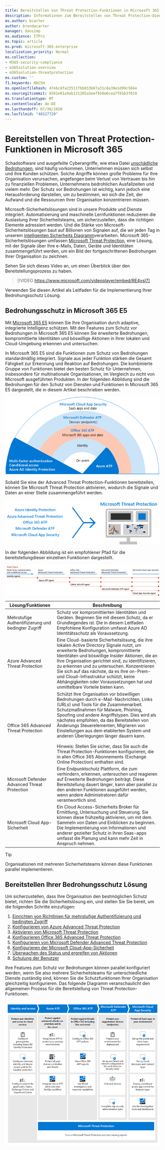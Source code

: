 ```yaml
---
title: Bereitstellen von Threat Protection-Funktionen in Microsoft 365
description: Informationen zum Bereitstellen von Threat Protection-Diensten und-Funktionen in Microsoft 365 E5.
ms.author: bcarter
author: brendacarter
manager: dansimp
ms.audience: ITPro
ms.topic: article
ms.prod: microsoft-365-enterprise
localization_priority: Normal
ms.collection:
- M365-security-compliance
- m365solution-overview
- m365solution-threatprotection
ms.custom: ''
f1.keywords: NOCSH
ms.openlocfilehash: 47ebc8fa23511fbb653b87a31c8a39e1d99c504e
ms.sourcegitcommit: 6501e01a9ab131205a3eef910e6cea7f65b3f010
ms.translationtype: MT
ms.contentlocale: de-DE
ms.lasthandoff: 07/30/2020
ms.locfileid: "46527720"
---
```

# <a name="deploy-threat-protection-capabilities-across-microsoft-365"></a>Bereitstellen von Threat Protection-Funktionen in Microsoft 365

Schadsoftware und ausgefeilte Cyberangriffe, wie etwa Datei [unschädliche](https://docs.microsoft.com/windows/security/threat-protection/intelligence/understanding-malware) [Bedrohungen](https://docs.microsoft.com/windows/security/threat-protection/intelligence/fileless-threats), sind häufig vorkommen. Unternehmen müssen sich selbst und ihre Kunden schützen. Solche Angriffe können große Probleme für Ihre Organisation verursachen, angefangen beim Verlust von Vertrauen bis hin zu finanziellen Problemen, Unternehmens bedrohlichen Ausfallzeiten und vielem mehr. Der Schutz vor Bedrohungen ist wichtig, kann jedoch eine Herausforderung darstellen, um zu bestimmen, wo sich die Zeit, der Aufwand und die Ressourcen Ihrer Organisation konzentrieren müssen. 

Microsoft-Sicherheitslösungen sind in unsere Produkte und Dienste integriert. Automatisierung und maschinelle Lernfunktionen reduzieren die Auslastung Ihrer Sicherheitsteams, um sicherzustellen, dass die richtigen Elemente adressiert werden. Und die Stärke von Microsoft-Sicherheitslösungen baut auf Billionen von Signalen auf, die wir jeden Tag in unserem [intelligenten Sicherheits Diagramm](https://cloud-platform-assets.azurewebsites.net/intelligent-security-graph)verarbeiten. Microsoft 365-Sicherheitslösungen umfassen [Microsoft Threat Protection](https://docs.microsoft.com/microsoft-365/security/mtp/microsoft-threat-protection), eine Lösung, mit der Signale über Ihre e-Mails, Daten, Geräte und Identitäten zusammengeführt werden, um ein Bild der fortgeschrittenen Bedrohungen Ihrer Organisation zu zeichnen.

Sehen Sie sich dieses Video an, um einen Überblick über den Bereitstellungsprozess zu haben.

> [!VIDEO https://www.microsoft.com/videoplayer/embed/RE4vsI7]

Verwenden Sie diesen Artikel als Leitfaden für die Implementierung Ihrer Bedrohungsschutz Lösung.

## <a name="threat-protection-in-microsoft-365-e5"></a>Bedrohungsschutz in Microsoft 365 E5

Mit [Microsoft 365 E5](https://www.microsoft.com/microsoft-365/enterprise-e5-business-software?activetab=pivot%3aoverviewtab) können Sie Ihre Organisation durch adaptive, integrierte Intelligenz schützen. Mit den Features zum Schutz vor Bedrohungen in Microsoft 365 E5 können Sie erweiterte Bedrohungen, kompromittierte Identitäten und böswillige Aktionen in Ihrer lokalen und Cloud-Umgebung erkennen und untersuchen.

In Microsoft 365 E5 sind die Funktionen zum Schutz von Bedrohungen standardmäßig integriert. Signale aus jeder Funktion stärken die Gesamt Fähigkeit zur Erkennung und Reaktion auf Bedrohungen. Die kombinierte Gruppe von Funktionen bietet den besten Schutz für Unternehmen, insbesondere für multinationale Organisationen, im Vergleich zu nicht von Microsoft ausgeführten Produkten. In der folgenden Abbildung sind die Bedrohungen für den Schutz von Diensten und Funktionen in Microsoft 365 E5 dargestellt, die in diesem Artikel beschrieben werden.

![Übersicht über Microsoft Threat Protection](../media/solutions-architecture-center/deploy-threat-protection-across-m365-overview.png)

Sobald Sie eine der Advanced Threat Protection-Funktionen bereitstellen, können Sie Microsoft Threat Protection aktivieren, wodurch die Signale und Daten an einer Stelle zusammengeführt werden. 

![Konzeptionelle Illustration des Microsoft Threat Protection-Dashboards](../media/solutions-architecture-center/deploy-threat-protection-across-m365-mtp.png)

In der folgenden Abbildung ist ein empfohlener Pfad für die bereitstellungdieser einzelnen Funktionen dargestellt. 

![M365-Bedrohungsschutz Signale](../media/solutions-architecture-center/deploy-threat-protection-across-m365.png)

|Lösung/Funktionen  |Beschreibung  |
|---------|---------|
|Mehrstufige Authentifizierung und bedingter Zugriff     |Schutz vor kompromittierten Identitäten und Geräten. Beginnen Sie mit diesem Schutz, da er Grundlegendes ist. Die in diesem Leitfaden Empfohlene Konfiguration umfasst Azure AD Identitätsschutz als Voraussetzung.     |
|Azure Advanced Threat Protection     |  Eine Cloud-basierte Sicherheitslösung, die ihre lokalen Active Directory Signale nutzt, um erweiterte Bedrohungen, kompromittierte Identitäten und böswillige Insider Aktionen, die an Ihre Organisation gerichtet sind, zu identifizieren, zu erkennen und zu untersuchen. Konzentrieren Sie sich auf das nächste, da es Ihre on-Prem-und Cloud-Infrastruktur schützt, keine Abhängigkeiten oder Voraussetzungen hat und unmittelbare Vorteile bieten kann.       | 
|Office 365 Advanced Threat Protection     | Schützt Ihre Organisation vor böswilligen Bedrohungen durch e-Mail-Nachrichten, Links (URLs) und Tools für die Zusammenarbeit. Schutzmaßnahmen für Malware, Phishing, Spoofing und andere Angriffstypen. Dies wird als nächstes empfohlen, da das Bereitstellen von Änderungs Steuerelementen, Migrieren von Einstellungen aus dem etablierten System und anderen Überlegungen länger dauern kann. <br><br>Hinweis: Stellen Sie sicher, dass Sie auch die Threat Protection-Funktionen konfigurieren, die in allen Office 365 Abonnements (Exchange Online Protection) enthalten sind.       |
|Microsoft Defender Advanced Threat Protection    | Eine Endpunktschutz Plattform, die zum verhindern, erkennen, untersuchen und reagieren auf Erweiterte Bedrohungen beiträgt. Diese Bereitstellung dauert länger, kann aber parallel zu den anderen Funktionen ausgeführt werden, wenn andere Administratoren dafür verantwortlich sind.   |
|Microsoft Cloud App-Sicherheit     |   Ein Cloud Access-Sicherheits Broker für Ermittlung, Untersuchung und Steuerung. Sie können diese frühzeitig aktivieren, um mit dem Sammeln von Daten und Einblicken zu beginnen. Die Implementierung von Informationen und anderer gezielter Schutz in ihren Saas-apps umfasst die Planung und kann mehr Zeit in Anspruch nehmen.       | 

> [!TIP]
> Organisationen mit mehreren Sicherheitsteams können diese Funktionen parallel implementieren.

## <a name="deploy-your-threat-protection-solution"></a>Bereitstellen Ihrer Bedrohungsschutz Lösung

Um sicherzustellen, dass Ihre Organisation den bestmöglichen Schutz bietet, richten Sie die Sicherheitslösung ein, und stellen Sie Sie bereit, um die folgenden Schritte einzufügen:

1. [Einrichten von Richtlinien für mehrstufige Authentifizierung und bedingten Zugriff](deploy-threat-protection-configure.md#step-1-set-up-multi-factor-authentication-and-conditional-access-policies)
2. [Konfigurieren von Azure Advanced Threat Protection](deploy-threat-protection-configure.md#step-2-configure-azure-advanced-threat-protection)
3. [Aktivieren von Microsoft Threat Protection](deploy-threat-protection-configure.md#step-3-turn-on-microsoft-threat-protection)
4. [Konfigurieren Office 365 Advanced Threat Protection](deploy-threat-protection-configure.md#step-4-configure-office-365-advanced-threat-protection)
5. [Konfigurieren von Microsoft Defender Advanced Threat Protection](deploy-threat-protection-configure.md#step-5-configure-microsoft-defender-advanced-threat-protection)
6. [Konfigurieren der Microsoft Cloud-App-Sicherheit](deploy-threat-protection-configure.md#step-6-configure-microsoft-cloud-app-security)
7. [Überwachen des Status und ergreifen von Aktionen](deploy-threat-protection-configure.md#step-7-monitor-status-and-take-actions)
8. [Schulung der Benutzer](deploy-threat-protection-configure.md#step-8-train-users)

Ihre Features zum Schutz vor Bedrohungen können parallel konfiguriert werden, wenn Sie also mehrere Sicherheitsteams für unterschiedliche Dienste zuständig sind, können Sie die Schutzfunktionen Ihrer Organisation gleichzeitig konfigurieren. Das folgende Diagramm veranschaulicht den allgemeinen Prozess für die Bereitstellung von Threat Protection-Funktionen. 

![Prozess für die Bereitstellung von Threat Protection-Funktionen](../media/solutions-architecture-center/deploy-threat-protection-across-m365-grid.png) 


